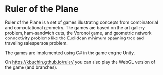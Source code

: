 # Ruler of the Plane

Ruler of the Plane is a set of games illustrating concepts from combinatorial and computational geometry. The games are based on the art gallery problem, ham-sandwich cuts, the Voronoi game, and geometric network connectivity problems like the Euclidean minimum spanning tree and traveling salesperson problem. 

The games are implemented using C# in the game engine Unity.

On https://kbuchin.github.io/ruler/ you can also play the WebGL version of the game (and branches).
